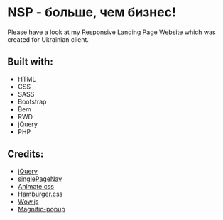 # NSP - больше, чем бизнес!
Please have a look at my Responsive Landing Page Website which was created for Ukrainian client.

## Built with:

* HTML 
* CSS
* SASS
* Bootstrap
* Bem
* RWD
* jQuery
* PHP

## Credits:

- [jQuery](http://jquery.com/)
- [singlePageNav](https://github.com/ChrisWojcik/single-page-nav)
- [Animate.css](https://daneden.github.io/animate.css/)
- [Hamburger.css](https://jonsuh.com/hamburgers/)
- [Wow.js](https://wowjs.uk)
- [Magnific-popup](https://dimsemenov.com/plugins/magnific-popup/)
 

